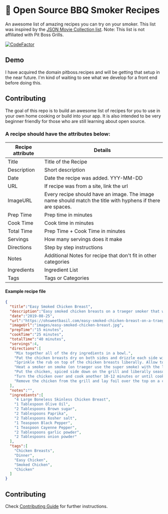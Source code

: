 # :poultry_leg: Open Source BBQ Smoker Recipes

An awesome list of amazing recipes you can try on your smoker. This list was inspired by the [JSON Movie Collection list](https://github.com/jsonmc/jsonmc). Note: This list is not affiliated with Pit Boss Grills.

[![CodeFactor](https://www.codefactor.io/repository/github/caseydierking/pit-boss/badge)](https://www.codefactor.io/repository/github/caseydierking/pit-boss)
## Demo
I have acquired the domain pitboss.recipes and will be getting that setup in the near future. I'm kind of waiting to see what we develop for a front end before doing this. 

## Contributing

The goal of this repo is to build an awesome list of recipes for you to use in your own home cooking or build into your app. It is also intended to be very beginner friendly for those who are still learning about open source. 

### A recipe should have the attributes below:


Recipe attribute | Details
-----------------|--------------
Title            | Title of the Recipe
Description      | Short description 
Date             | Date the recipe was added. YYY-MM-DD
URL              | If recipe was from a site, link the url
ImageURL         | Every recipe should have an image. The image name should match the title with hyphens if there are spaces.
Prep Time        | Prep time in minutes
Cook Time        | Cook time in minutes
Total Time       | Prep Time + Cook Time in minutes
Servings         | How many servings does it make
Directions       | Step by step instructions
Notes            | Additional Notes for recipe that don't fit in other categories
Ingredients      | Ingredient List
Tags             | Tags or Categories


#### Example recipe file

```json
{
  "title":"Easy Smoked Chicken Breast",
  "description":"Easy smoked chicken breasts on a traeger smoker that with a few tricks turn out perfectly tender, moist and unlike other chicken breast recipes, totally flavorful chicken breasts!",
  "date":"2019-08-25",
  "url":"https://ohsweetbasil.com/easy-smoked-chicken-breast-on-a-traeger-recipe/",
  "imageUrl":"images/easy-smoked-chicken-breast.jpg",
  "prepTime":"15 minutes",
  "cookTime":"25 minutes",
  "totalTime":"40 minutes",
  "servings":4,
  "directions":[
    "Mix together all of the dry ingredients in a bowl.",
    "Pat the chicken breasts dry on both sides and drizzle each side with a little olive oil.",
    "Sprinkle the rub on top of the chicken breasts liberally. Allow to rest in the fridge for 15 minutes, or up to 30 minutes (place plastic wrap over the top if over 15 minutes of rest time.)",
    "Heat a smoker on smoke (on traeger use the super smoke) with the lid opened for 5 minutes. Turn the heat to 350 degrees and close the lid for 15 minutes while it warms up.",
    "Put the chicken, spiced side down on the grill and liberally season the underside of the chicken. Cook for 12-13 minutes with the lid closed.",
    "Turn the chicken over and cook another 10-12 minutes or until cooked to 165-170 degrees.",
    "Remove the chicken from the grill and lay foil over the top on a cutting board. Let the chicken rest for 3-5 minutes before slicing."
  ],
  "notes":"",
  "ingredients":[
    "4 Large Boneless Skinless Chicken Breast",
    "1 Tablespoon Olive Oil",
    "2 Tablespoons Brown sugar",
    "2 Tablespoons Paprika",
    "2 Tablespoons Kosher salt",
    "1 Teaspoon Black Pepper",
    "1 Teaspoon Cayenne Pepper",
    "2 Tablespoons garlic powder",
    "2 Tablespoons onion powder"
  ],
  "tags":[
    "Chicken Breasts",
    "Dinner",
    "Easy Chicken",
    "Smoked Chicken",
    "Chicken"
  ]
}
```
## Contributing

Check [Contributing Guide](contributing.markdown) for further instructions.
